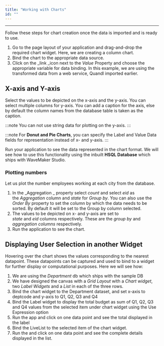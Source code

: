 ```yaml
---
title: "Working with Charts"
id: ""
---
```

---

Follow these steps for chart creation once the data is imported and is ready to use.

1. Go to the page layout of your application and drag-and-drop the required chart widget. Here, we are creating a column chart.
2. Bind the chart to the appropriate data source.
3. Click on the _link _icon next to the _Value_ Property and choose the appropriate variable for data binding. In this example, we are using the transformed data from a web service, Quandl imported earlier.

## X-axis and Y-axis

Select the values to be depicted on the x-axis and the y-axis. You can select multiple columns for y-axis. You can add a caption for the axis, else by default the column names from the database table is taken as the caption. 

:::note
You can not use string data for plotting on the y-axis.
:::

:::note
For **Donut and Pie Charts**, you can specify the Label and Value Data fields for representation instead of x- and y-axis.
:::

Run your application to see the data represented in the chart format. We will see how to use this functionality using the inbuilt **HSQL Database** which ships with WaveMaker Studio. 

### Plotting numbers

Let us plot the number employees working at each city from the database.
    
1. In the _Aggregation _ property select _count_ and select _eid_ as the _Aggregation_ column and _state_ for _Group by_. You can also use the _Order By_ property to set the column by which the data needs to be sorted. By default it will be set to the Group by column selected.
2. The values to be depicted on x- and y-axis are set to _state_ and _eid_ columns respectively. These are the _group by_ and _aggregation columns_ respectively.
3. Run the application to see the chart.
    
## Displaying User Selection in another Widget
    
Hovering over the chart shows the values corresponding to the nearest datapoint. These datapoints can be captured and used to bind to a widget for further display or computational purposes. Here we will see how:

1. We are using the _Department_ db which ships with the sample DB
2. We have designed the canvas with a _Grid Layout_ with a _Chart widget_, two _Label Widgets_ and a _List_ in each of the three rows.
3. Bind the chart widget to the Department dataset, and set x-axis to deptcode and y-axis to Q1, Q2, Q3 and Q4
4. Bind the Label widget to display the total budget as sum of Q1, Q2, Q3 and Q4 values from the selected item under chart widget using the Use Expression option
5. Run the app and click on one data point and see the total displayed in the label
6. Bind the LiveList to the selected item of the chart widget.
7. Run the and click on one data point and see the complete details displayed in the list.
